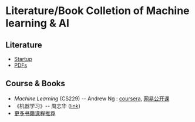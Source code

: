 # Literature/Book Colletion of Machine learning & AI

## Literature

* [Startup](https://cloud.tsinghua.edu.cn/d/928f3f4a8c8d4ab8b8ad/?p=/Literature%20shared%20by%20John/Recommendation%20for%20Startup/AI%20%26%20Machine%20Learning&mode=list)
* [PDFs](https://cloud.tsinghua.edu.cn/d/9553a9a553304ff7b311/)

## Course & Books

* _Machine Learning_ \(CS229\) -- Andrew Ng : [coursera](https://www.coursera.org/learn/machine-learning), [网易公开课](http://open.163.com/special/opencourse/machinelearning.html)
* 《机器学习》-- 周志华 \([link](https://book.douban.com/subject/26708119/)\)
* [更多书籍课程推荐](https://lulab1.gitbook.io/training/appendix/appendix-i.keep-learning)

